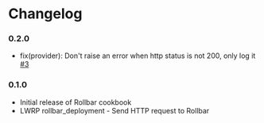 # Changelog

### 0.2.0

* fix(provider): Don't raise an error when http status is not 200, only log it [#3](https://github.com/Scalingo/rollbar-cookbook/pull/3)

### 0.1.0

* Initial release of Rollbar cookbook
* LWRP rollbar_deployment - Send HTTP request to Rollbar
